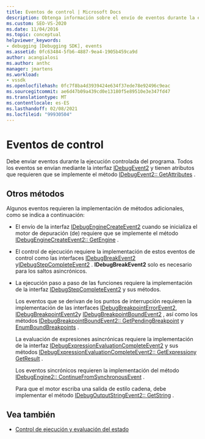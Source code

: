 ```yaml
---
title: Eventos de control | Microsoft Docs
description: Obtenga información sobre el envío de eventos durante la ejecución controlada de su programa mediante la interfaz IDebugEvent2.
ms.custom: SEO-VS-2020
ms.date: 11/04/2016
ms.topic: conceptual
helpviewer_keywords:
- debugging [Debugging SDK], events
ms.assetid: 0fc63484-5fb6-4887-9ea4-1905b459ca9d
author: acangialosi
ms.author: anthc
manager: jmartens
ms.workload:
- vssdk
ms.openlocfilehash: 0fc7f8ba4d3939424e634f37ede78e92496c9eac
ms.sourcegitcommit: ae6d47b09a439cd0e13180f5e89510e3e347fd47
ms.translationtype: MT
ms.contentlocale: es-ES
ms.lasthandoff: 02/08/2021
ms.locfileid: "99930504"
---
```

# <a name="control-events"></a>Eventos de control
Debe enviar eventos durante la ejecución controlada del programa. Todos los eventos se envían mediante la interfaz [IDebugEvent2](../../extensibility/debugger/reference/idebugevent2.md) y tienen atributos que requieren que se implemente el método [IDebugEvent2:: GetAttributes](../../extensibility/debugger/reference/idebugevent2-getattributes.md) .

## <a name="additional-methods"></a>Otros métodos
 Algunos eventos requieren la implementación de métodos adicionales, como se indica a continuación:

- El envío de la interfaz [IDebugEngineCreateEvent2](../../extensibility/debugger/reference/idebugenginecreateevent2.md) cuando se inicializa el motor de depuración (de) requiere que se implemente el método [IDebugEngineCreateEvent2:: GetEngine](../../extensibility/debugger/reference/idebugenginecreateevent2-getengine.md) .

- El control de ejecución requiere la implementación de estos eventos de control como las interfaces [IDebugBreakEvent2](../../extensibility/debugger/reference/idebugbreakevent2.md) y[IDebugStepCompleteEvent2](../../extensibility/debugger/reference/idebugstepcompleteevent2.md) . **IDebugBreakEvent2** solo es necesario para los saltos asincrónicos.

- La ejecución paso a paso de las funciones requiere la implementación de la interfaz [IDebugStepCompleteEvent2](../../extensibility/debugger/reference/idebugstepcompleteevent2.md) y sus métodos.

  Los eventos que se derivan de los puntos de interrupción requieren la implementación de las interfaces [IDebugBreakpointErrorEvent2](../../extensibility/debugger/reference/idebugbreakpointerrorevent2.md), [IDebugBreakpointEvent2](../../extensibility/debugger/reference/idebugbreakpointevent2.md)y [IDebugBreakpointBoundEvent2](../../extensibility/debugger/reference/idebugbreakpointboundevent2.md) , así como los métodos [IDebugBreakpointBoundEvent2:: GetPendingBreakpoint](../../extensibility/debugger/reference/idebugbreakpointboundevent2-getpendingbreakpoint.md) y [EnumBoundBreakpoints](../../extensibility/debugger/reference/idebugbreakpointboundevent2-enumboundbreakpoints.md) .

  La evaluación de expresiones asincrónicas requiere la implementación de la interfaz [IDebugExpressionEvaluationCompleteEvent2](../../extensibility/debugger/reference/idebugexpressionevaluationcompleteevent2.md) y sus métodos [IDebugExpressionEvaluationCompleteEvent2:: GetExpression](../../extensibility/debugger/reference/idebugexpressionevaluationcompleteevent2-getexpression.md)[y GetResult](../../extensibility/debugger/reference/idebugexpressionevaluationcompleteevent2-getresult.md) .

  Los eventos sincrónicos requieren la implementación del método [IDebugEngine2:: ContinueFromSynchronousEvent](../../extensibility/debugger/reference/idebugengine2-continuefromsynchronousevent.md) .

  Para que el motor escriba una salida de estilo cadena, debe implementar el método [IDebugOutputStringEvent2:: GetString](../../extensibility/debugger/reference/idebugoutputstringevent2-getstring.md) .

## <a name="see-also"></a>Vea también
- [Control de ejecución y evaluación del estado](../../extensibility/debugger/execution-control-and-state-evaluation.md)

